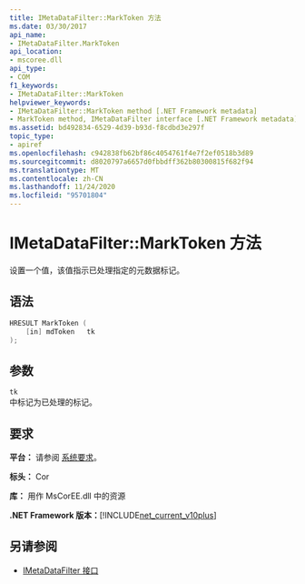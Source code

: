 ```yaml
---
title: IMetaDataFilter::MarkToken 方法
ms.date: 03/30/2017
api_name:
- IMetaDataFilter.MarkToken
api_location:
- mscoree.dll
api_type:
- COM
f1_keywords:
- IMetaDataFilter::MarkToken
helpviewer_keywords:
- IMetaDataFilter::MarkToken method [.NET Framework metadata]
- MarkToken method, IMetaDataFilter interface [.NET Framework metadata]
ms.assetid: bd492834-6529-4d39-b93d-f8cdbd3e297f
topic_type:
- apiref
ms.openlocfilehash: c942838fb62bf86c4054761f4e7f2ef0518b3d89
ms.sourcegitcommit: d8020797a6657d0fbbdff362b80300815f682f94
ms.translationtype: MT
ms.contentlocale: zh-CN
ms.lasthandoff: 11/24/2020
ms.locfileid: "95701804"
---
```

# <a name="imetadatafiltermarktoken-method"></a>IMetaDataFilter::MarkToken 方法

设置一个值，该值指示已处理指定的元数据标记。  
  
## <a name="syntax"></a>语法  
  
```cpp  
HRESULT MarkToken (  
    [in] mdToken   tk  
);  
```  
  
## <a name="parameters"></a>参数  

 `tk`  
 中标记为已处理的标记。  
  
## <a name="requirements"></a>要求  

 **平台：** 请参阅 [系统要求](../../get-started/system-requirements.md)。  
  
 **标头：** Cor  
  
 **库：** 用作 MsCorEE.dll 中的资源  
  
 **.NET Framework 版本：**[!INCLUDE[net_current_v10plus](../../../../includes/net-current-v10plus-md.md)]  
  
## <a name="see-also"></a>另请参阅

- [IMetaDataFilter 接口](imetadatafilter-interface.md)
